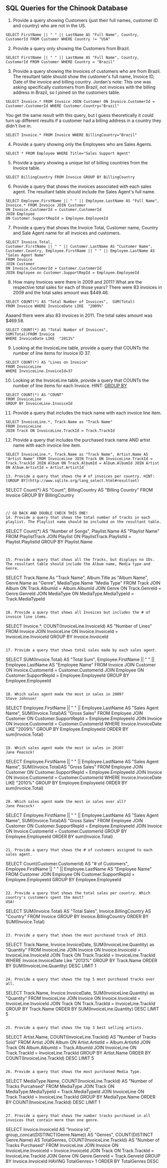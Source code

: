 ## SQL Queries for the Chinook Database

1. Provide a query showing Customers (just their full names, customer ID and country) who are not in the US.
```
SELECT FirstName || " " || LastName AS "Full Name", Country, CustomerId FROM Customer WHERE Country != "USA"
```

2. Provide a query only showing the Customers from Brazil.
```
SELECT FirstName || " " || LastName AS "Full Name", Country, CustomerId FROM Customer WHERE Country = "Brazil"
```

3. Provide a query showing the Invoices of customers who are from Brazil. The resultant table should show the customer's full name, Invoice ID, Date of the invoice and billing country.
Jordan's note: This one was asking specifically customers from Brazil, not invoices with the billing address in Brazil, so I joined on the customers table. 
```
SELECT Invoice.* FROM Invoice JOIN Customer ON Invoice.CustomerId = Customer.CustomerId WHERE Customer.Country="Brazil"
```
You get the same result with this query, but I guess theoretically it could turn up different results if a customer had a billing address in a country they didn't live in.
```
SELECT Invoice.* FROM Invoice WHERE BillingCountry="Brazil"
```

4. Provide a query showing only the Employees who are Sales Agents.
```
SELECT * FROM Employee WHERE Title="Sales Support Agent"
```

5. Provide a query showing a unique list of billing countries from the Invoice table.
```
SELECT BillingCountry FROM Invoice GROUP BY BillingCountry
```

6. Provide a query that shows the invoices associated with each sales agent. The resultant table should include the Sales Agent's full name.
```
SELECT Employee.FirstName || " " || Employee.LastName AS "Full Name", 
Invoice.* FROM Invoice JOIN Customer 
ON Invoice.CustomerId = Customer.CustomerId 
JOIN Employee 
ON Customer.SupportRepId = Employee.EmployeeId
```


7. Provide a query that shows the Invoice Total, Customer name, Country and Sale Agent name for all invoices and customers.
```
SELECT Invoice.Total, 
Customer.FirstName || " " || Customer.LastName AS "Customer Name", 
Customer.Country, Employee.FirstName || " " || Employee.LastName AS "Sales Agent Name" 
FROM Invoice 
JOIN Customer 
ON Invoice.CustomerId = Customer.CustomerId 
JOIN Employee on Customer.SupportRepId = Employee.EmployeeId
```

8. How many Invoices were there in 2009 and 2011? What are the respective total sales for each of those years?
There were 83 invoices in 2009 and the total sales amount was $449.46.
```
SELECT COUNT(*) AS "Total Number of Invoices",  SUM(Total)
FROM Invoice WHERE InvoiceDate LIKE  "2009%"
```

Aaaand there were also 83 invoices in 2011. The total sales amount was $469.58.
```
SELECT COUNT(*) AS "Total Number of Invoices",  
SUM(Total)FROM Invoice 
WHERE InvoiceDate LIKE  "2011%"
```

9. Looking at the InvoiceLine table, provide a query that COUNTs the number of line items for Invoice ID 37.
```
SELECT COUNT(*) AS "Lines on Invoice" 
FROM InvoiceLine 
WHERE InvoiceLine.InvoiceId=37
```

10. Looking at the InvoiceLine table, provide a query that COUNTs the number of line items for each Invoice. HINT: [GROUP BY](http://www.sqlite.org/lang_select.html#resultset)
```
SELECT COUNT(*) AS "COUNT" 
FROM InvoiceLine 
GROUP BY InvoiceLine.InvoiceId
```

11. Provide a query that includes the track name with each invoice line item.
```
SELECT InvoiceLine.*, Track.Name as "Track Name" 
FROM InvoiceLine 
JOIN Track ON InvoiceLine.TrackId = Track.TrackId
```

12. Provide a query that includes the purchased track name AND artist name with each invoice line item.
```
SELECT InvoiceLine.*, Track.Name as "Track Name", Artist.Name AS "Artist Name" FROM InvoiceLine JOIN Track ON InvoiceLine.TrackId = Track.TrackId JOIN Album ON Track.AlbumId = Album.AlbumId JOIN Artist ON Album.ArtistId = Artist.ArtistId``

13. Provide a query that shows the # of invoices per country. HINT: [GROUP BY](http://www.sqlite.org/lang_select.html#resultset)
```
SELECT Count(*) AS "Count", BillingCountry AS "Billing Country" 
FROM Invoice 
GROUP BY BillingCountry
```


// GO BACK AND DOUBLE CHECK THIS ONE!
14. Provide a query that shows the total number of tracks in each playlist. The Playlist name should be included on the resultant table.
```
SELECT Count(*) AS "Number of Songs", Playlist.Name AS "Playlist Name" 
FROM PlaylistTrack 
JOIN Playlist ON PlaylistTrack.PlaylistId = Playlist.PlaylistId 
GROUP BY Playlist.Name
```


15. Provide a query that shows all the Tracks, but displays no IDs. The resultant table should include the Album name, Media type and Genre.
```
SELECT Track.Name As "Track Name", Album.Title as "Album Name", 
Genre.Name as "Genre", MediaType.Name "Media Type"
FROM Track 
JOIN Album ON Track.AlbumId = Album.AlbumId 
JOIN Genre ON Track.GenreId = Genre.GenreId 
JOIN MediaType ON MediaType.MediaTypeId = Track.MediaTypeId
```

16. Provide a query that shows all Invoices but includes the # of invoice line items.
```
SELECT Invoice.*, COUNT(InvoiceLine.InvoiceId) AS "Number of Lines" 
FROM Invoice 
JOIN InvoiceLine ON Invoice.InvoiceId = InvoiceLine.InvoiceId 
GROUP BY Invoice.InvoiceId
```

17. Provide a query that shows total sales made by each sales agent.
```
SELECT SUM(Invoice.Total) AS "Total Sum", 
Employee.FirstName || " " || Employee.LastName AS "Employee Name" 
FROM Invoice 
JOIN Customer ON Invoice.CustomerId = Customer.CustomerId 
JOIN Employee ON Customer.SupportRepId = Employee.EmployeeId 
GROUP BY Employee.EmployeeId
```

18. Which sales agent made the most in sales in 2009?
Steve Johnson!
```
SELECT Employee.FirstName || " " || Employee.LastName AS "Sales Agent Name", 
SUM(Invoice.Total)AS "Gross Sales" 
FROM Employee 
JOIN Customer ON Customer.SupportRepId = Employee.EmployeeId 
JOIN Invoice ON Invoice.CustomerId = Customer.CustomerId 
WHERE Invoice.InvoiceDate LIKE "2009%" 
GROUP BY Employee.EmployeeId 
ORDER BY sum(Invoice.Total)
```

19. Which sales agent made the most in sales in 2010?
Jane Peacock!
```
SELECT Employee.FirstName || " " || Employee.LastName AS "Sales Agent Name", 
SUM(Invoice.Total)AS "Gross Sales" 
FROM Employee 
JOIN Customer ON Customer.SupportRepId = Employee.EmployeeId 
JOIN Invoice ON Invoice.CustomerId = Customer.CustomerId 
WHERE Invoice.InvoiceDate LIKE "2010%" 
GROUP BY Employee.EmployeeId ORDER BY sum(Invoice.Total)
```

20. Which sales agent made the most in sales over all?
Jane Peacock!
```
SELECT Employee.FirstName || " " || Employee.LastName AS "Sales Agent Name", 
SUM(Invoice.Total)AS "Gross Sales" 
FROM Employee 
JOIN Customer ON Customer.SupportRepId = Employee.EmployeeId 
JOIN Invoice ON Invoice.CustomerId = Customer.CustomerId 
GROUP BY Employee.EmployeeId 
ORDER BY sum(Invoice.Total)
```

21. Provide a query that shows the # of customers assigned to each sales agent.
```
SELECT Count(Customer.CustomerId) AS "# of Customers", 
Employee.FirstName || " " || Employee.LastName AS "Employee Name" 
FROM Customer JOIN Employee ON Customer.SupportRepId = Employee.EmployeeId GROUP BY Employee.EmployeeId
```

22. Provide a query that shows the total sales per country. Which country's customers spent the most? 
USA!
```
SELECT SUM(Invoice.Total) AS "Total Sales", Invoice.BillingCountry AS "Country" 
FROM Invoice 
GROUP BY Invoice.BillingCountry 
ORDER BY SUM(Invoice.Total) 
```

23. Provide a query that shows the most purchased track of 2013.
```
SELECT Track.Name, Invoice.InvoiceDate, SUM(InvoiceLine.Quantity) as "Quantity" 
FROM InvoiceLine 
JOIN Invoice ON Invoice.InvoiceId = InvoiceLine.InvoiceId 
JOIN Track ON Track.TrackId = InvoiceLine.TrackId 
WHERE Invoice.InvoiceDate Like "2013%" 
GROUP BY Track.Name 
ORDER BY SUM(InvoiceLine.Quantity) DESC LIMIT 1
```

24. Provide a query that shows the top 5 most purchased tracks over all.
```
SELECT Track.Name, Invoice.InvoiceDate, SUM(InvoiceLine.Quantity) as "Quantity" 
FROM InvoiceLine JOIN Invoice ON Invoice.InvoiceId = InvoiceLine.InvoiceId 
JOIN Track ON Track.TrackId = InvoiceLine.TrackId 
GROUP BY Track.Name
ORDER BY SUM(InvoiceLine.Quantity) DESC LIMIT 5
```

25. Provide a query that shows the top 3 best selling artists.
```
SELECT Artist.Name, COUNT(InvoiceLine.TrackId) AS "Number of Tracks Sold" 
FROM Artist 
JOIN Album ON Artist.ArtistId = Album.ArtistId 
JOIN Track ON Album.AlbumId = Track.AlbumId 
JOIN InvoiceLine ON Track.TrackId = InvoiceLine.TrackId 
GROUP BY Artist.Name 
ORDER BY COUNT(InvoiceLine.TrackId) DESC LIMIT 5
```

26. Provide a query that shows the most purchased Media Type.
```
SELECT MediaType.Name,
COUNT(InvoiceLine.TrackId) AS "Number of Tracks Purcahsed"
FROM MediaType 
JOIN Track ON MediaType.MediaTypeId = Track.MediaTypeId 
JOIN InvoiceLine ON Track.TrackId = InvoiceLine.TrackId 
GROUP BY MediaType.Name
ORDER BY COUNT(InvoiceLine.TrackId) DESC LIMIT 1
```

27. Provide a query that shows the number tracks purchased in all invoices that contain more than one genre.
```
SELECT Invoice.InvoiceId AS "Invoice Id",  group_concat(DISTINCT(Genre.Name)) AS "Genres",
COUNT(DISTINCT Genre.Name) AS TotalGenres,
COUNT(InvoiceLine.TrackId) AS "Number of Tracks Purchased"
FROM InvoiceLine
JOIN Invoice ON InvoiceLine.InvoiceId = Invoice.InvoiceId
JOIN Track ON Track.TrackId = InvoiceLine.TrackId
JOIN Genre ON Genre.GenreId = Track.GenreId
GROUP BY Invoice.InvoiceId
HAVING  TotalGenres> 1
ORDER BY TotalGenres DESC 
```